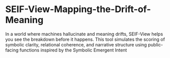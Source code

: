 # SEIF-View-Mapping-the-Drift-of-Meaning
In a world where machines hallucinate and meaning drifts, SEIF-View helps you see the breakdown before it happens.  This tool simulates the scoring of symbolic clarity, relational coherence, and narrative structure using public-facing functions inspired by the Symbolic Emergent Intent 
